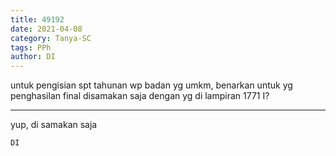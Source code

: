 ```yaml
---
title: 49192
date: 2021-04-08
category: Tanya-SC
tags: PPh
author: DI
---
```


untuk pengisian spt tahunan wp badan yg umkm, benarkan untuk yg penghasilan final disamakan saja dengan yg di lampiran 1771 I?

---

yup, di samakan saja

`DI`
